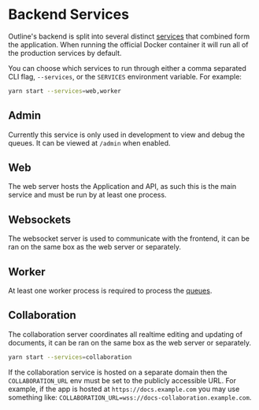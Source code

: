 # Backend Services

Outline's backend is split into several distinct [services](../server/services)
that combined form the application. When running the official Docker container
it will run all of the production services by default.

You can choose which services to run through either a comma separated CLI flag,
`--services`, or the `SERVICES` environment variable. For example:

```bash
yarn start --services=web,worker
```

## Admin

Currently this service is only used in development to view and debug the queues.
It can be viewed at `/admin` when enabled.

## Web

The web server hosts the Application and API, as such this is the main service
and must be run by at least one process.

## Websockets

The websocket server is used to communicate with the frontend, it can be ran on
the same box as the web server or separately.

## Worker

At least one worker process is required to process the [queues](../server/queues).

## Collaboration

The collaboration server coordinates all realtime editing and updating of documents,
it can be ran on the same box as the web server or separately.

```bash
yarn start --services=collaboration
```

If the collaboration service is hosted on a separate domain then the `COLLABORATION_URL`
env must be set to the publicly accessible URL. For example, if the app is hosted at
`https://docs.example.com` you may use something like:
`COLLABORATION_URL=wss://docs-collaboration.example.com`.
